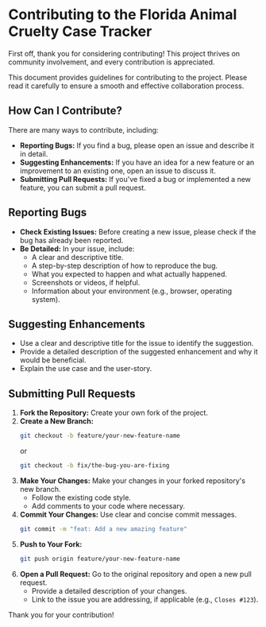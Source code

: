 # Contributing to the Florida Animal Cruelty Case Tracker

First off, thank you for considering contributing! This project thrives on community involvement, and every contribution is appreciated.

This document provides guidelines for contributing to the project. Please read it carefully to ensure a smooth and effective collaboration process.

## How Can I Contribute?

There are many ways to contribute, including:

-   **Reporting Bugs:** If you find a bug, please open an issue and describe it in detail.
-   **Suggesting Enhancements:** If you have an idea for a new feature or an improvement to an existing one, open an issue to discuss it.
-   **Submitting Pull Requests:** If you've fixed a bug or implemented a new feature, you can submit a pull request.

## Reporting Bugs

-   **Check Existing Issues:** Before creating a new issue, please check if the bug has already been reported.
-   **Be Detailed:** In your issue, include:
    -   A clear and descriptive title.
    -   A step-by-step description of how to reproduce the bug.
    -   What you expected to happen and what actually happened.
    -   Screenshots or videos, if helpful.
    -   Information about your environment (e.g., browser, operating system).

## Suggesting Enhancements

-   Use a clear and descriptive title for the issue to identify the suggestion.
-   Provide a detailed description of the suggested enhancement and why it would be beneficial.
-   Explain the use case and the user-story.

## Submitting Pull Requests

1.  **Fork the Repository:** Create your own fork of the project.
2.  **Create a New Branch:**
    ```bash
    git checkout -b feature/your-new-feature-name
    ```
    or
    ```bash
    git checkout -b fix/the-bug-you-are-fixing
    ```
3.  **Make Your Changes:** Make your changes in your forked repository's new branch.
    -   Follow the existing code style.
    -   Add comments to your code where necessary.
4.  **Commit Your Changes:** Use clear and concise commit messages.
    ```bash
    git commit -m "feat: Add a new amazing feature"
    ```
5.  **Push to Your Fork:**
    ```bash
    git push origin feature/your-new-feature-name
    ```
6.  **Open a Pull Request:** Go to the original repository and open a new pull request.
    -   Provide a detailed description of your changes.
    -   Link to the issue you are addressing, if applicable (e.g., `Closes #123`).

Thank you for your contribution!
